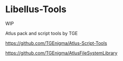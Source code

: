 # Libellus-Tools
WIP

Atlus pack and script tools by TGE

https://github.com/TGEnigma/Atlus-Script-Tools

https://github.com/TGEnigma/AtlusFileSystemLibrary